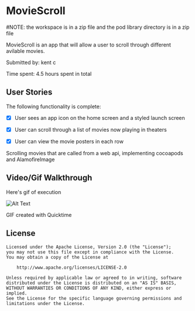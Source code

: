 # MovieScroll

#NOTE: the workspace is in a zip file and the pod library directory is in a zip file

MovieScroll is an app that will allow a user to scroll through different avilable movies.

Submitted by: kent c

Time spent: 4.5 hours spent in total

## User Stories

The following functionality is complete:

* [x] User sees an app icon on the home screen and a styled launch screen
* [x] User can scroll through a list of movies now playing in theaters
* [x] User can view the movie posters in each row


Scrolling movies that are called from a web api, implementing cocoapods and AlamofireImage


## Video/Gif Walkthrough

Here's gif of execution

![Alt Text](https://github.com/kentomagento/MovieScroll/blob/main/week1_codepath.gif)

GIF created with Quicktime



## License

    

    Licensed under the Apache License, Version 2.0 (the "License");
    you may not use this file except in compliance with the License.
    You may obtain a copy of the License at

        http://www.apache.org/licenses/LICENSE-2.0

    Unless required by applicable law or agreed to in writing, software
    distributed under the License is distributed on an "AS IS" BASIS,
    WITHOUT WARRANTIES OR CONDITIONS OF ANY KIND, either express or implied.
    See the License for the specific language governing permissions and
    limitations under the License.

